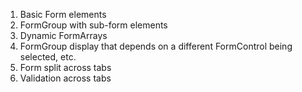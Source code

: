 1. Basic Form elements
2. FormGroup with sub-form elements
3. Dynamic FormArrays
4. FormGroup display that depends on a different FormControl being selected, etc.
5. Form split across tabs
6. Validation across tabs
